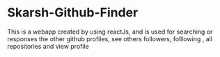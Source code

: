 # Skarsh-Github-Finder
This is a webapp created by using reactJs, and  is used for searching or responses the other github profiles, see others followers, folllowing , all repositories and view profile  
